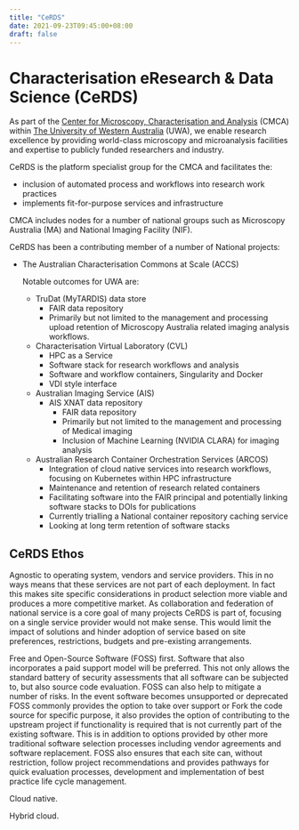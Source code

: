 ```yaml
---
title: "CeRDS"
date: 2021-09-23T09:45:00+08:00
draft: false
---
```


# Characterisation eResearch & Data Science (CeRDS)

As part of the [Center for Microscopy, Characterisation and Analysis](https://www.cmca.uwa.edu.au/) (CMCA) within [The University of Western Australia](https://www.uwa.edu.au/) (UWA), we enable research excellence by providing world-class microscopy and microanalysis facilities and expertise to publicly funded researchers and industry.

CeRDS is the platform specialist group for the CMCA and facilitates the:
* inclusion of automated process and workflows into research work practices
* implements fit-for-purpose services and infrastructure

CMCA includes nodes for a number of national groups such as Microscopy Australia (MA) and National Imaging Facility (NIF).

CeRDS has been a contributing member of a number of National projects:
* The Australian Characterisation Commons at Scale (ACCS)

  Notable outcomes for UWA are:
  * TruDat (MyTARDIS) data store
    * FAIR data repository
    * Primarily but not limited to the management and processing upload retention of Microscopy Australia related imaging analysis workflows.
  * Characterisation Virtual Laboratory (CVL)
    * HPC as a Service
    * Software stack for research workflows and analysis
    * Software and workflow containers, Singularity and Docker
    * VDI style interface
  * Australian Imaging Service (AIS)
    * AIS XNAT data repository
      * FAIR data repository
      * Primarily but not limited to the management and processing of Medical imaging
      * Inclusion of Machine Learning (NVIDIA CLARA) for imaging analysis
  * Australian Research Container Orchestration Services (ARCOS)
    * Integration of cloud native services into research workflows, focusing on Kubernetes within HPC infrastructure
    * Maintenance and retention of research related containers
    * Facilitating software into the FAIR principal and potentially linking software stacks to DOIs for publications
    * Currently trialling a National container repository caching service
    * Looking at long term retention of software stacks

## CeRDS Ethos

Agnostic to operating system, vendors and service providers. This in no ways means that these services are not part of each deployment.
In fact this makes site specific considerations in product selection more viable and produces a more competitive market.
As collaboration and federation of national service is a core goal of many projects CeRDS is part of, focusing on a single service
provider would not make sense. This would limit the impact of solutions and hinder adoption of service based on site preferences,
restrictions, budgets and pre-existing arrangements.

Free and Open-Source Software (FOSS) first. Software that also incorporates a paid support model will be preferred. This not only allows
the standard battery of security assessments that all software can be subjected to, but also source code evaluation. FOSS can also
help to mitigate a number of risks. In the event software becomes unsupported or deprecated FOSS commonly provides the option to
take over support or Fork the code source for specific purpose, it also provides the option of contributing to the upstream project if
functionality is required that is not currently part of the existing software. This is in addition to options provided by other more
traditional software selection processes including vendor agreements and software replacement. FOSS also ensures that each site can,
without restriction, follow project recommendations and provides pathways for quick evaluation processes, development and implementation
of best practice life cycle management.

Cloud native.

Hybrid cloud.
